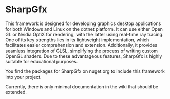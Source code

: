 # SharpGfx

This  framework is designed for developing graphics desktop applications for both Windows and Linux on the dotnet platform. 
It can use either Open GL or Nvidia OptiX for rendering, with the latter using real-time ray tracing. 
One of its key strengths lies in its lightweight implementation, which facilitates easier comprehension and extension. 
Additionally, it provides seamless integration of GLSL, simplifying the process of writing custom OpenGL shaders. 
Due to these advantageous features, SharpGfx is highly suitable for educational purposes.

You find the packages for SharpGfx on nuget.org to include this framework into your project.

Currently, there is only minimal documentation in the wiki that should be extended.

